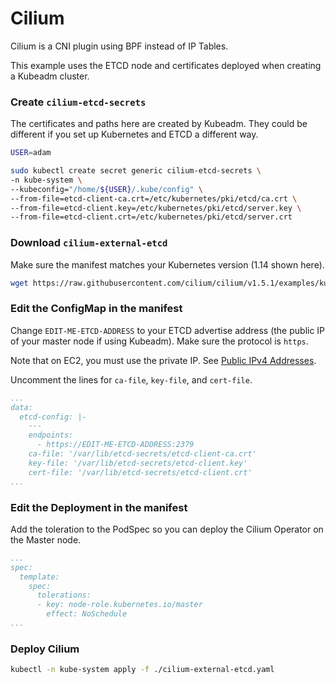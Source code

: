 # Cilium

Cilium is a CNI plugin using BPF instead of IP Tables.

This example uses the ETCD node and certificates deployed when creating a Kubeadm cluster.

### Create `cilium-etcd-secrets`

The certificates and paths here are created by Kubeadm. They could be different if you set up
Kubernetes and ETCD a different way.

```bash
USER=adam

sudo kubectl create secret generic cilium-etcd-secrets \
-n kube-system \
--kubeconfig="/home/${USER}/.kube/config" \
--from-file=etcd-client-ca.crt=/etc/kubernetes/pki/etcd/ca.crt \
--from-file=etcd-client.key=/etc/kubernetes/pki/etcd/server.key \
--from-file=etcd-client.crt=/etc/kubernetes/pki/etcd/server.crt
```

### Download `cilium-external-etcd`

Make sure the manifest matches your Kubernetes version (1.14 shown here).

```bash
wget https://raw.githubusercontent.com/cilium/cilium/v1.5.1/examples/kubernetes/1.14/cilium-external-etcd.yaml
```

### Edit the ConfigMap in the manifest

Change `EDIT-ME-ETCD-ADDRESS` to your ETCD advertise address (the public IP of your master node if
using Kubeadm). Make sure the protocol is `https`.

Note that on EC2, you must use the private IP. See [Public IPv4 Addresses](https://docs.aws.amazon.com/vpc/latest/userguide/vpc-ip-addressing.html#vpc-public-ipv4-addresses).

Uncomment the lines for `ca-file`, `key-file`, and `cert-file`.

```yaml
...
data:
  etcd-config: |-
    ---
    endpoints:
      - https://EDIT-ME-ETCD-ADDRESS:2379
    ca-file: '/var/lib/etcd-secrets/etcd-client-ca.crt'
    key-file: '/var/lib/etcd-secrets/etcd-client.key'
    cert-file: '/var/lib/etcd-secrets/etcd-client.crt'
...
```

### Edit the Deployment in the manifest

Add the toleration to the PodSpec so you can deploy the Cilium Operator on the Master node.

```yaml
...
spec:
  template:
    spec:
      tolerations:
      - key: node-role.kubernetes.io/master
        effect: NoSchedule
...
```

### Deploy Cilium

```bash
kubectl -n kube-system apply -f ./cilium-external-etcd.yaml
```
